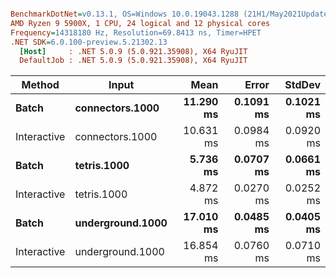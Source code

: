``` ini

BenchmarkDotNet=v0.13.1, OS=Windows 10.0.19043.1288 (21H1/May2021Update)
AMD Ryzen 9 5900X, 1 CPU, 24 logical and 12 physical cores
Frequency=14318180 Hz, Resolution=69.8413 ns, Timer=HPET
.NET SDK=6.0.100-preview.5.21302.13
  [Host]     : .NET 5.0.9 (5.0.921.35908), X64 RyuJIT
  DefaultJob : .NET 5.0.9 (5.0.921.35908), X64 RyuJIT


```
|      Method |            Input |      Mean |     Error |    StdDev |
|------------ |----------------- |----------:|----------:|----------:|
|       **Batch** |  **connectors.1000** | **11.290 ms** | **0.1091 ms** | **0.1021 ms** |
| Interactive |  connectors.1000 | 10.631 ms | 0.0984 ms | 0.0920 ms |
|       **Batch** |      **tetris.1000** |  **5.736 ms** | **0.0707 ms** | **0.0661 ms** |
| Interactive |      tetris.1000 |  4.872 ms | 0.0270 ms | 0.0252 ms |
|       **Batch** | **underground.1000** | **17.010 ms** | **0.0485 ms** | **0.0405 ms** |
| Interactive | underground.1000 | 16.854 ms | 0.0760 ms | 0.0710 ms |
